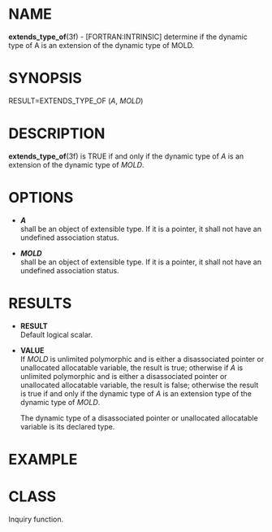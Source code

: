 # NAME

**extends\_type\_of**(3f) - \[FORTRAN:INTRINSIC\] determine if the
dynamic type of A is an extension of the dynamic type of MOLD.

# SYNOPSIS

RESULT=EXTENDS\_TYPE\_OF (*A*, *MOLD*)

# DESCRIPTION

**extends\_type\_of**(3f) is TRUE if and only if the dynamic type of *A*
is an extension of the dynamic type of *MOLD*.

# OPTIONS

  - ***A***  
    shall be an object of extensible type. If it is a pointer, it shall
    not have an undefined association status.

  - ***MOLD***  
    shall be an object of extensible type. If it is a pointer, it shall
    not have an undefined association status.

# RESULTS

  - **RESULT**  
    Default logical scalar.

  - **VALUE**  
    If *MOLD* is unlimited polymorphic and is either a disassociated
    pointer or unallocated allocatable variable, the result is true;
    otherwise if *A* is unlimited polymorphic and is either a
    disassociated pointer or unallocated allocatable variable, the
    result is false; otherwise the result is true if and only if the
    dynamic type of *A* is an extension type of the dynamic type of
    *MOLD*.
    
    The dynamic type of a disassociated pointer or unallocated
    allocatable variable is its declared type.

# EXAMPLE

# CLASS

Inquiry function.

